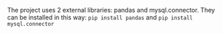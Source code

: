 The project uses 2 external libraries: pandas and mysql.connector. They can be installed in this way:
`pip install pandas` and `pip install mysql.connector`